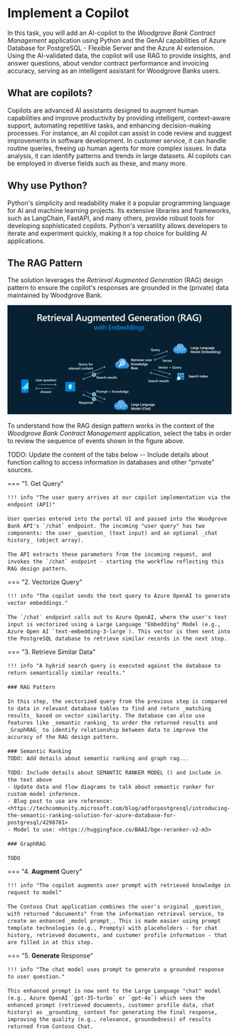 # Implement a Copilot

In this task, you will add an AI-copilot to the _Woodgrove Bank Contract Management_ application using Python and the GenAI capabilities of Azure Database for PostgreSQL - Flexible Server and the Azure AI extension. Using the AI-validated data, the copilot will use RAG to provide insights, and answer questions, about vendor contract performance and invoicing accuracy, serving as an intelligent assistant for Woodgrove Banks users.

## What are copilots?

Copilots are advanced AI assistants designed to augment human capabilities and improve productivity by providing intelligent, context-aware support, automating repetitive tasks, and enhancing decision-making processes. For instance, an AI copilot can assist in code review and suggest improvements in software development. In customer service, it can handle routine queries, freeing up human agents for more complex issues. In data analysis, it can identify patterns and trends in large datasets. AI copilots can be employed in diverse fields such as these, and many more.

## Why use Python?

Python's simplicity and readability make it a popular programming language for AI and machine learning projects. Its extensive libraries and frameworks, such as LangChain, FastAPI, and many others, provide robust tools for developing sophisticated copilots. Python's versatility allows developers to iterate and experiment quickly, making it a top choice for building AI applications.

## The RAG Pattern

The solution leverages the _Retrieval Augmented Generation_ (RAG) design pattern to ensure the copilot's responses are grounded in the (private) data maintained by Woodgrove Bank.

![RAG design pattern](../img/rag-design-pattern.png)

To understand how the RAG design pattern works in the context of the _Woodgrove Bank Contract Management_ application, select the tabs in order to review the sequence of events shown in the figure above.

TODO: Update the content of the tabs below -- Include details about function calling to access information in databases and other "private" sources.

=== "1. Get Query"

    !!! info "The user query arrives at our copilot implementation via the endpoint (API)"
    
    User queries entered into the portal UI and passed into the Woodgrove Bank API's `/chat` endpoint. The incoming "user query" has two components: the user _question_ (text input) and an optional _chat history_ (object array).
    
    The API extracts these parameters from the incoming request, and invokes the `/chat` endpoint - starting the workflow reflecting this RAG design pattern.

=== "2. Vectorize Query"

    !!! info "The copilot sends the text query to Azure OpenAI to generate vector embeddings."
    
    The `/chat` endpoint calls out to Azure OpenAI, where the user's text input is vectorized using a Large Language "Embedding" Model (e.g., Azure Open AI `text-embedding-3-large`). This vector is then sent into the PostgreSQL database to retrieve similar records in the next step.

=== "3. Retrieve Similar Data"

    !!! info "A hybrid search query is executed against the database to return semantically similar results."

    ### RAG Pattern
    
    In this step, the vectorized query from the previous step is compared to data in relevant database tables to find and return _matching results_ based on vector similarity. The database can also use features like _semantic ranking_ to order the returned results and _GraphRAG_ to identify relationship between data to improve the accuracy of the RAG design pattern.

    ### Semantic Ranking
    TODO: Add details about semantic ranking and graph rag...

    TODO: Include details about SEMANTIC RANKER MODEL () and include in the text above
    - Update data and flow diagrams to talk about semantic ranker for custom model inference.
    - Blog post to use are reference: <https://techcommunity.microsoft.com/blog/adforpostgresql/introducing-the-semantic-ranking-solution-for-azure-database-for-postgresql/4298781>
    - Model to use: <https://huggingface.co/BAAI/bge-reranker-v2-m3>

    ### GraphRAG

    TODO

=== "4. **Augment** Query"

    !!! info "The copilot augments user prompt with retrieved knowledge in request to model"
    
    The Contoso Chat application combines the user's original _question_ with returned "documents" from the information retrieval service, to create an enhanced _model prompt_. This is made easier using prompt template technologies (e.g., Prompty) with placeholders - for chat history, retrieved documents, and customer profile information - that are filled in at this step.

=== "5. **Generate** Response"

    !!! info "The chat model uses prompt to generate a grounded response to user question."
    
    This enhanced prompt is now sent to the Large Language "chat" model (e.g., Azure OpenAI `gpt-35-turbo` or `gpt-4o`) which sees the enhanced prompt (retrieved documents, customer profile data, chat history) as _grounding_ context for generating the final response, improving the quality (e.g., relevance, groundedness) of results returned from Contoso Chat.
